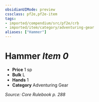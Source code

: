 ```yaml
---
obsidianUIMode: preview
cssclass: pf2e,pf2e-item
tags:
- imported/compendium/src/pf2e/crb
- imported/item/category/adventuring-gear
aliases: ["Hammer"]
---
```

# Hammer *Item 0*  

- **Price** 1 sp
- **Bulk** L
- **Hands** 1
- **Category** Adventuring Gear



*Source: Core Rulebook p. 288*